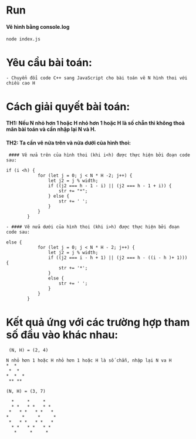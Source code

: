 
# Run

 #### Vẽ hình bằng console.log
```
node index.js
```


# Yêu cầu bài toán:
```
- Chuyển đổi code C++ sang JavaScript cho bài toán vẽ N hình thoi với chiều cao H 
```

# Cách giải quyết bài toán:


#### TH1: Nếu N nhỏ hơn 1 hoặc H nhỏ hơn 1 hoặc H là số chẵn thì không thoả mãn bài toán và cần nhập lại N và H.


#### TH2: Ta cần vẽ nửa trên và nửa dưới của hình thoi: 
```
 #### Vẽ nửa trên của hình thoi (khi i<h) được thực hiện bởi đoạn code sau:

if (i <h) {
            for (let j = 0; j < N * H -2; j++) {
                let j2 = j % width;
                if ((j2 === h - 1 - i) || (j2 === h - 1 + i)) {
                    str += "*";
                } else {
                    str += ' ';
                }
            }
        }

- #### Vẽ nửa dưới của hình thoi (khi i>h) được thực hiện bởi đoạn code sau: 

else {
            for (let j = 0; j < N * H - 2; j++) {
                let j2 = j % width;
                if ((j2 === i - h + 1) || (j2 === h - ((i - h )+ 1))) {
                    str += '*';
                }
                else {
                    str += ' ';
                }
            }
        }
```
# Kết quả ứng với các trường hợp tham số đầu vào khác nhau:
```
 (N, H) = (2, 4)
 
N nhỏ hơn 1 hoặc H nhỏ hơn 1 hoặc H là số chẵn, nhập lại N va H 
*  * 
 *  *  
*  *  *
 ** ** 

```
```
(N, H) = (3, 7)

  *     *     *   
  * *   * *   * *  
 *   * *   * *   * 
*     *     *     *
 *   * *   * *   * 
  * *   * *   * *  
   *     *     * 
```
